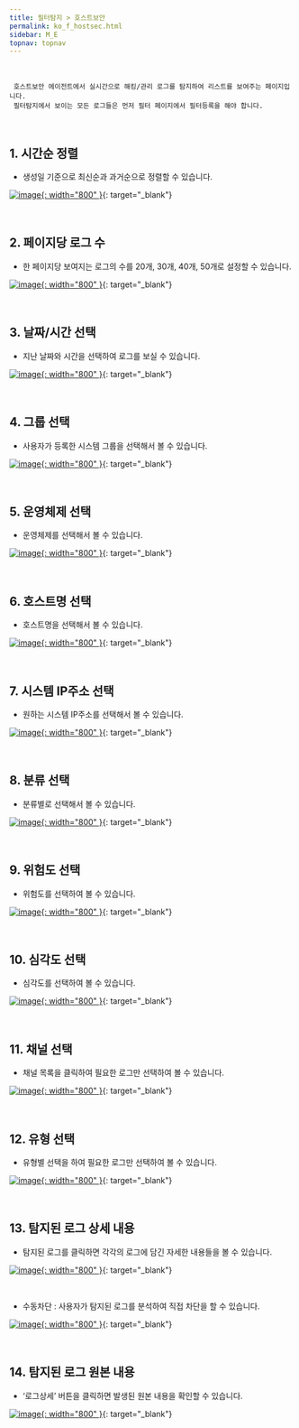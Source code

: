 ```yaml
---
title: 필터탐지 > 호스트보안
permalink: ko_f_hostsec.html
sidebar: M_E
topnav: topnav
---
```


<br />

     호스트보안 에이전트에서 실시간으로 해킹/관리 로그를 탐지하여 리스트를 보여주는 페이지입니다.
     필터탐지에서 보이는 모든 로그들은 먼저 필터 페이지에서 필터등록을 해야 합니다.

<br />

## 1. 시간순 정렬
- 생성일 기준으로 최신순과 과거순으로 정렬할 수 있습니다.

 [![image](/docs/images\Manual\edr\filter\hostsec\001.png){: width="800" }](/docs/images\Manual\edr\filter\hostsec\001.png){: target="_blank"}

<br />

## 2. 페이지당 로그 수
- 한 페이지당 보여지는 로그의 수를 20개, 30개, 40개, 50개로 설정할 수 있습니다.

[![image](/docs/images\Manual\edr\filter\hostsec\002.png){: width="800" }](/docs/images\Manual\edr\filter\hostsec\002.png){: target="_blank"}

<br />

## 3. 날짜/시간 선택
- 지난 날짜와 시간을 선택하여 로그를 보실 수 있습니다.

[![image](/docs/images\Manual\edr\filter\hostsec\003.png){: width="800" }](/docs/images\Manual\edr\filter\hostsec\003.png){: target="_blank"} 

<br />

## 4. 그룹 선택
- 사용자가 등록한 시스템 그룹을 선택해서 볼 수 있습니다.

[![image](/docs/images\Manual\edr\filter\hostsec\004.png){: width="800" }](/docs/images\Manual\edr\filter\hostsec\004.png){: target="_blank"}

<br />

## 5. 운영체제 선택
- 운영체제를 선택해서 볼 수 있습니다.

[![image](/docs/images\Manual\edr\filter\hostsec\005.png){: width="800" }](/docs/images\Manual\edr\filter\hostsec\005.png){: target="_blank"}

<br />

## 6. 호스트명 선택
- 호스트명을 선택해서 볼 수 있습니다.

[![image](/docs/images\Manual\edr\filter\hostsec\006.png){: width="800" }](/docs/images\Manual\edr\filter\hostsec\006.png){: target="_blank"}

<br />

## 7. 시스템 IP주소 선택
- 원하는 시스템 IP주소를 선택해서 볼 수 있습니다.

[![image](/docs/images\Manual\edr\filter\hostsec\007.png){: width="800" }](/docs/images\Manual\edr\filter\hostsec\007.png){: target="_blank"}

<br />

## 8. 분류 선택
- 분류별로 선택해서 볼 수 있습니다.

[![image](/docs/images\Manual\edr\filter\hostsec\008.png){: width="800" }](/docs/images\Manual\edr\filter\hostsec\008.png){: target="_blank"}

<br />

## 9. 위험도 선택
- 위험도를 선택하여 볼 수 있습니다.

[![image](/docs/images\Manual\edr\filter\hostsec\009.png){: width="800" }](/docs/images\Manual\edr\filter\hostsec\009.png){: target="_blank"}
 
 <br />

## 10. 심각도 선택
- 심각도를 선택하여 볼 수 있습니다.

[![image](/docs/images\Manual\edr\filter\hostsec\010.png){: width="800" }](/docs/images\Manual\edr\filter\hostsec\010.png){: target="_blank"}

<br />

## 11. 채널 선택
- 채널 목록을 클릭하여 필요한 로그만 선택하여 볼 수 있습니다.

[![image](/docs/images\Manual\edr\filter\hostsec\011.png){: width="800" }](/docs/images\Manual\edr\filter\hostsec\011.png){: target="_blank"}

<br />

## 12. 유형 선택
- 유형별 선택을 하여 필요한 로그만 선택하여 볼 수 있습니다.

[![image](/docs/images\Manual\edr\filter\hostsec\012.png){: width="800" }](/docs/images\Manual\edr\filter\hostsec\012.png){: target="_blank"}

<br />


## 13. 탐지된 로그 상세 내용
- 탐지된 로그를 클릭하면 각각의 로그에 담긴 자세한 내용들을 볼 수 있습니다.

[![image](/docs/images\Manual\edr\filter\hostsec\013.png){: width="800" }](/docs/images\Manual\edr\filter\hostsec\013.png){: target="_blank"}

<br />

- 수동차단 : 사용자가 탐지된 로그를 분석하여 직접 차단을 할 수 있습니다.

[![image](/docs/images\Manual\edr\filter\hostsec\015.png){: width="800" }](/docs/images\Manual\edr\filter\hostsec\014.png){: target="_blank"}


<br />

## 14. 탐지된 로그 원본 내용
- ‘로그상세’ 버튼을 클릭하면 발생된 원본 내용을 확인할 수 있습니다.

[![image](/docs/images\Manual\edr\filter\hostsec\014.png){: width="800" }](/docs/images\Manual\edr\filter\hostsec\014.png){: target="_blank"}
